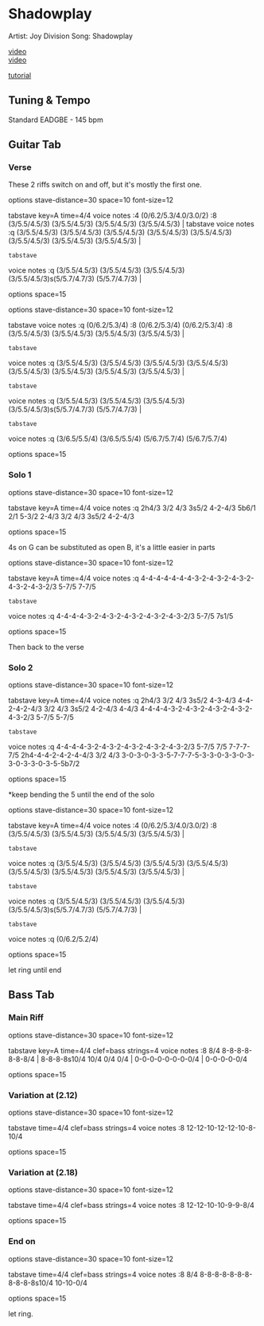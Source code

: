 # Shadowplay

  Artist: Joy Division
  Song: Shadowplay

  [video](https://www.youtube.com/watch?v=3w7ANAKJrMo)  
  [video](https://www.youtube.com/watch?v=HZJxNVrrqSw)

[tutorial](https://www.anyonecanplayguitar.co.uk/shadowplay/)

## Tuning & Tempo
  
Standard EADGBE - 145 bpm

## Guitar Tab

### Verse

These 2 riffs switch on and off, but it's mostly the first one.  

<div class="vex-tabdiv"
    width=680 scale=1.0>
options stave-distance=30 space=10 font-size=12

tabstave key=A time=4/4
  voice
    notes :4 (0/6.2/5.3/4.0/3.0/2) :8 (3/5.5/4.5/3) (3/5.5/4.5/3) (3/5.5/4.5/3) (3/5.5/4.5/3) | 
    tabstave
  voice
    notes :q  (3/5.5/4.5/3) (3/5.5/4.5/3) (3/5.5/4.5/3) (3/5.5/4.5/3) (3/5.5/4.5/3) (3/5.5/4.5/3) (3/5.5/4.5/3) (3/5.5/4.5/3) | 
    
    tabstave
  voice
    notes :q (3/5.5/4.5/3) (3/5.5/4.5/3) (3/5.5/4.5/3) (3/5.5/4.5/3)s(5/5.7/4.7/3) (5/5.7/4.7/3) |

options space=15

</div>

<div class="vex-tabdiv"
    width=680 scale=1.0>
options stave-distance=30 space=10 font-size=12

tabstave
  voice
    notes :q (0/6.2/5.3/4) :8 (0/6.2/5.3/4) (0/6.2/5.3/4) :8 (3/5.5/4.5/3) (3/5.5/4.5/3) (3/5.5/4.5/3) (3/5.5/4.5/3) | 
    
    tabstave
  voice
    notes :q (3/5.5/4.5/3) (3/5.5/4.5/3) (3/5.5/4.5/3) (3/5.5/4.5/3) (3/5.5/4.5/3) (3/5.5/4.5/3) (3/5.5/4.5/3) (3/5.5/4.5/3) | 
    
    tabstave
  voice
    notes :q (3/5.5/4.5/3) (3/5.5/4.5/3) (3/5.5/4.5/3) (3/5.5/4.5/3)s(5/5.7/4.7/3) (5/5.7/4.7/3) | 
    
    tabstave
  voice
    notes :q (3/6.5/5.5/4) (3/6.5/5.5/4) (5/6.7/5.7/4) (5/6.7/5.7/4)

options space=15

</div>

### Solo 1

<div class="vex-tabdiv"
    width=680 scale=1.0>
options stave-distance=30 space=10 font-size=12

tabstave key=A time=4/4
  voice
    notes :q 2h4/3 3/2 4/3 3s5/2 4-2-4/3 5b6/1 2/1 5-3/2 2-4/3 3/2 4/3 3s5/2 4-2-4/3

options space=15

</div>

4s on G can be substituted as open B, it's a little easier in parts

<div class="vex-tabdiv"
    width=680 scale=1.0>
options stave-distance=30 space=10 font-size=12

tabstave key=A time=4/4
  voice
    notes :q 4-4-4-4-4-4-4-3-2-4-3-2-4-3-2-4-3-2-4-3-2/3 5-7/5 7-7/5
    
    tabstave
  voice
    notes :q  4-4-4-4-3-2-4-3-2-4-3-2-4-3-2-4-3-2/3 5-7/5 7s1/5

options space=15

</div>

Then back to the verse

### Solo 2

<div class="vex-tabdiv"
    width=680 scale=1.0>
options stave-distance=30 space=10 font-size=12

tabstave key=A time=4/4
  voice
    notes :q 2h4/3 3/2 4/3 3s5/2 4-3-4/3 4-4-2-4-2-4/3 3/2 4/3 3s5/2 4-2-4/3 4-4/3 4-4-4-4-3-2-4-3-2-4-3-2-4-3-2-4-3-2/3 5-7/5 5-7/5 
    
    tabstave
  voice
    notes :q 4-4-4-4-3-2-4-3-2-4-3-2-4-3-2-4-3-2/3 5-7/5 7/5 7-7-7-7/5 2h4-4-4-2-4-2-4-4/3 3/2 4/3 3-0-3-0-3-3-5-7-7-7-5-3-3-0-3-3-0-3-3-0-3-3-0-3-5-5b7/2

options space=15

</div>

*keep bending the 5 until the end of the solo

<div class="vex-tabdiv"
    width=680 scale=1.0>
options stave-distance=30 space=10 font-size=12

tabstave key=A time=4/4
  voice
    notes :4 (0/6.2/5.3/4.0/3.0/2) :8 (3/5.5/4.5/3) (3/5.5/4.5/3) (3/5.5/4.5/3) (3/5.5/4.5/3) | 
    
    tabstave
  voice
    notes :q (3/5.5/4.5/3) (3/5.5/4.5/3) (3/5.5/4.5/3) (3/5.5/4.5/3) (3/5.5/4.5/3) (3/5.5/4.5/3) (3/5.5/4.5/3) (3/5.5/4.5/3) | 
    
    tabstave
  voice
    notes :q (3/5.5/4.5/3) (3/5.5/4.5/3) (3/5.5/4.5/3) (3/5.5/4.5/3)s(5/5.7/4.7/3) (5/5.7/4.7/3) | 
    
    tabstave
  voice
    notes :q (0/6.2/5.2/4)

options space=15

</div>

let ring until end

## Bass Tab

### Main Riff

<div class="vex-tabdiv"
    width=680 scale=1.0>
options stave-distance=30 space=10 font-size=12
        

tabstave key=A time=4/4 clef=bass strings=4
  voice
    notes :8 8/4 8-8-8-8-8-8-8/4 | 8-8-8-8s10/4 10/4 0/4 0/4 | 0-0-0-0-0-0-0-0/4 | 0-0-0-0-0/4  

options space=15

</div>

### Variation at (2.12)

<div class="vex-tabdiv"
    width=680 scale=1.0>
options stave-distance=30 space=10 font-size=12
        

tabstave time=4/4 clef=bass strings=4
  voice
    notes :8 12-12-10-12-12-10-8-10/4

options space=15

</div>

### Variation at (2.18)

<div class="vex-tabdiv"
    width=680 scale=1.0>
options stave-distance=30 space=10 font-size=12
        

tabstave time=4/4 clef=bass strings=4
  voice
    notes :8 12-12-10-10-9-9-8/4

options space=15

</div>

### End on

<div class="vex-tabdiv"
    width=680 scale=1.0>
options stave-distance=30 space=10 font-size=12
        

tabstave time=4/4 clef=bass strings=4
  voice
    notes :8 8/4 8-8-8-8-8-8-8-8-8-8-8s10/4 10-10-0/4

options space=15

</div> 

let ring.